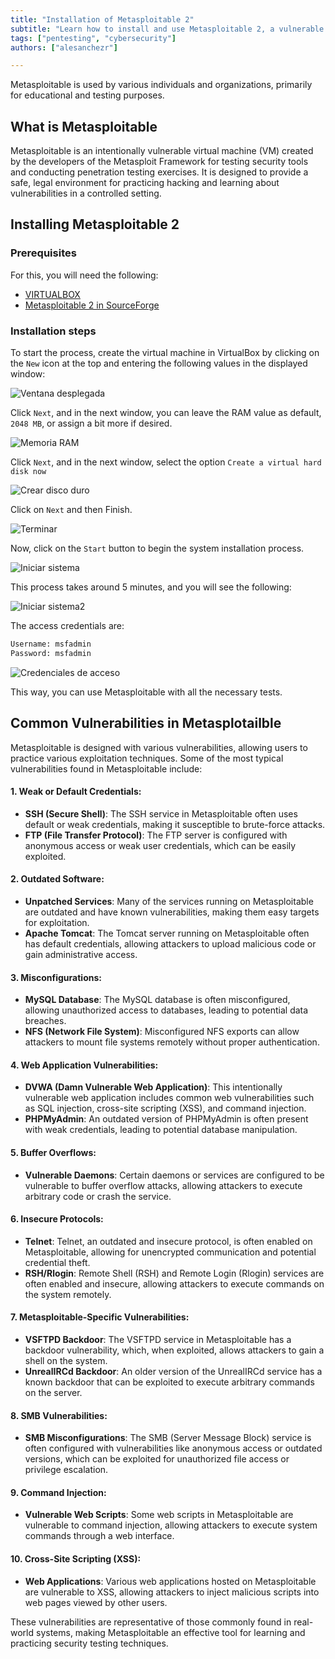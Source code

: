 ```yaml
---
title: "Installation of Metasploitable 2"
subtitle: "Learn how to install and use Metasploitable 2, a vulnerable virtual machine designed for practicing penetration testing and enhancing cybersecurity skills. This guide covers common vulnerabilities and installation prerequisites, offering detailed instructions for setting up Metasploitable 2 on VirtualBox."
tags: ["pentesting", "cybersecurity"]
authors: ["alesanchezr"]

---
```


Metasploitable is used by various individuals and organizations, primarily for educational and testing purposes.

## What is Metasploitable

Metasploitable is an intentionally vulnerable virtual machine (VM) created by the developers of the Metasploit Framework for testing security tools and conducting penetration testing exercises. It is designed to provide a safe, legal environment for practicing hacking and learning about vulnerabilities in a controlled setting.

## Installing Metasploitable 2

### Prerequisites

For this, you will need the following:

- [VIRTUALBOX](https://4geeks.com/lesson/introduction-virtualbox)
- [Metasploitable 2 in SourceForge](https://sourceforge.net/projects/metasploitable/files/Metasploitable2/)

### Installation steps

To start the process, create the virtual machine in VirtualBox by clicking on the `New` icon at the top and entering the following values in the displayed window:

![Ventana desplegada](https://github.com/4GeeksAcademy/cybersecurity-syllabus/blob/main/06-fundamentos-pentesting/metasploitable1.png?raw=true)

Click `Next`, and in the next window, you can leave the RAM value as default, `2048 MB`, or assign a bit more if desired.

![Memoria RAM](https://github.com/4GeeksAcademy/cybersecurity-syllabus/blob/main/assets/memoria-ram.png?raw=true)

Click `Next`, and in the next window, select the option `Create a virtual hard disk now`

![Crear disco duro](https://github.com/4GeeksAcademy/cybersecurity-syllabus/blob/main/assets/crear-disco-duro.png?raw=true)

Click on `Next` and then Finish.

![Terminar](https://github.com/4GeeksAcademy/cybersecurity-syllabus/blob/main/assets/terminar.png?raw=true)

Now, click on the `Start` button to begin the system installation process.

![Iniciar sistema](https://github.com/4GeeksAcademy/cybersecurity-syllabus/blob/main/assets/iniciar-sistema.png?raw=true)

This process takes around 5 minutes, and you will see the following:

![Iniciar sistema2](https://github.com/4GeeksAcademy/cybersecurity-syllabus/blob/main/assets/iniciar-sistema2.png?raw=true)

The access credentials are:

```txt
Username: msfadmin
Password: msfadmin
```

![Credenciales de acceso](https://github.com/4GeeksAcademy/cybersecurity-syllabus/blob/main/assets/credenciales-de-acceso.png?raw=true)

This way, you can use Metasploitable with all the necessary tests.

## Common Vulnerabilities in Metasplotailble

Metasploitable is designed with various vulnerabilities, allowing users to practice various exploitation techniques. Some of the most typical vulnerabilities found in Metasploitable include:

#### 1. **Weak or Default Credentials:**
   - **SSH (Secure Shell)**: The SSH service in Metasploitable often uses default or weak credentials, making it susceptible to brute-force attacks.
   - **FTP (File Transfer Protocol)**: The FTP server is configured with anonymous access or weak user credentials, which can be easily exploited.

#### 2. **Outdated Software:**
   - **Unpatched Services**: Many of the services running on Metasploitable are outdated and have known vulnerabilities, making them easy targets for exploitation.
   - **Apache Tomcat**: The Tomcat server running on Metasploitable often has default credentials, allowing attackers to upload malicious code or gain administrative access.

#### 3. **Misconfigurations:**
   - **MySQL Database**: The MySQL database is often misconfigured, allowing unauthorized access to databases, leading to potential data breaches.
   - **NFS (Network File System)**: Misconfigured NFS exports can allow attackers to mount file systems remotely without proper authentication.

#### 4. **Web Application Vulnerabilities:**
   - **DVWA (Damn Vulnerable Web Application)**: This intentionally vulnerable web application includes common web vulnerabilities such as SQL injection, cross-site scripting (XSS), and command injection.
   - **PHPMyAdmin**: An outdated version of PHPMyAdmin is often present with weak credentials, leading to potential database manipulation.

#### 5. **Buffer Overflows:**
   - **Vulnerable Daemons**: Certain daemons or services are configured to be vulnerable to buffer overflow attacks, allowing attackers to execute arbitrary code or crash the service.

#### 6. **Insecure Protocols:**
   - **Telnet**: Telnet, an outdated and insecure protocol, is often enabled on Metasploitable, allowing for unencrypted communication and potential credential theft.
   - **RSH/Rlogin**: Remote Shell (RSH) and Remote Login (Rlogin) services are often enabled and insecure, allowing attackers to execute commands on the system remotely.

#### 7. **Metasploitable-Specific Vulnerabilities:**
   - **VSFTPD Backdoor**: The VSFTPD service in Metasploitable has a backdoor vulnerability, which, when exploited, allows attackers to gain a shell on the system.
   - **UnrealIRCd Backdoor**: An older version of the UnrealIRCd service has a known backdoor that can be exploited to execute arbitrary commands on the server.

#### 8. **SMB Vulnerabilities:**
   - **SMB Misconfigurations**: The SMB (Server Message Block) service is often configured with vulnerabilities like anonymous access or outdated versions, which can be exploited for unauthorized file access or privilege escalation.

#### 9. **Command Injection:**
   - **Vulnerable Web Scripts**: Some web scripts in Metasploitable are vulnerable to command injection, allowing attackers to execute system commands through a web interface.

#### 10. **Cross-Site Scripting (XSS):**
   - **Web Applications**: Various web applications hosted on Metasploitable are vulnerable to XSS, allowing attackers to inject malicious scripts into web pages viewed by other users.

These vulnerabilities are representative of those commonly found in real-world systems, making Metasploitable an effective tool for learning and practicing security testing techniques.

